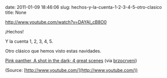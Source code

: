 date: 2011-01-09 18:46:06
slug: hechos-y-la-cuenta-1-2-3-4-5-otro-clasico
title: None

http://www.youtube.com/watch?v=DAYAl_cB8O0

¡Hechos!

Y la cuenta 1, 2, 3, 4, 5.

Otro clásico que hemos visto estas navidades.

[Pink panther, A shot in the dark; 4 great scenes](http://www.youtube.com/watch?v=DAYAl_cB8O0) (via [brzocrveni](http://youtube.com/user/brzocrveni))

(Source: [http://www.youtube.com/](http://www.youtube.com/))

